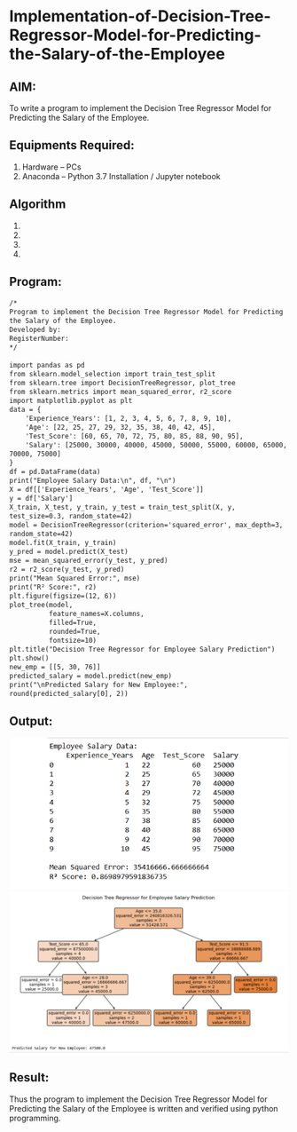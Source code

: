 # Implementation-of-Decision-Tree-Regressor-Model-for-Predicting-the-Salary-of-the-Employee

## AIM:
To write a program to implement the Decision Tree Regressor Model for Predicting the Salary of the Employee.

## Equipments Required:
1. Hardware – PCs
2. Anaconda – Python 3.7 Installation / Jupyter notebook

## Algorithm
1. 
2. 
3. 
4. 

## Program:
```
/*
Program to implement the Decision Tree Regressor Model for Predicting the Salary of the Employee.
Developed by: 
RegisterNumber:  
*/

import pandas as pd
from sklearn.model_selection import train_test_split
from sklearn.tree import DecisionTreeRegressor, plot_tree
from sklearn.metrics import mean_squared_error, r2_score
import matplotlib.pyplot as plt
data = {
    'Experience_Years': [1, 2, 3, 4, 5, 6, 7, 8, 9, 10],
    'Age': [22, 25, 27, 29, 32, 35, 38, 40, 42, 45],
    'Test_Score': [60, 65, 70, 72, 75, 80, 85, 88, 90, 95],
    'Salary': [25000, 30000, 40000, 45000, 50000, 55000, 60000, 65000, 70000, 75000]
}
df = pd.DataFrame(data)
print("Employee Salary Data:\n", df, "\n")
X = df[['Experience_Years', 'Age', 'Test_Score']]
y = df['Salary']
X_train, X_test, y_train, y_test = train_test_split(X, y, test_size=0.3, random_state=42)
model = DecisionTreeRegressor(criterion='squared_error', max_depth=3, random_state=42)
model.fit(X_train, y_train)
y_pred = model.predict(X_test)
mse = mean_squared_error(y_test, y_pred)
r2 = r2_score(y_test, y_pred)
print("Mean Squared Error:", mse)
print("R² Score:", r2)
plt.figure(figsize=(12, 6))
plot_tree(model,
          feature_names=X.columns,
          filled=True,
          rounded=True,
          fontsize=10)
plt.title("Decision Tree Regressor for Employee Salary Prediction")
plt.show()
new_emp = [[5, 30, 76]]  
predicted_salary = model.predict(new_emp)
print("\nPredicted Salary for New Employee:", round(predicted_salary[0], 2))
```

## Output:
![alt text](<exp 9.png>)
![alt text](<exp 9a.png>)


## Result:
Thus the program to implement the Decision Tree Regressor Model for Predicting the Salary of the Employee is written and verified using python programming.
